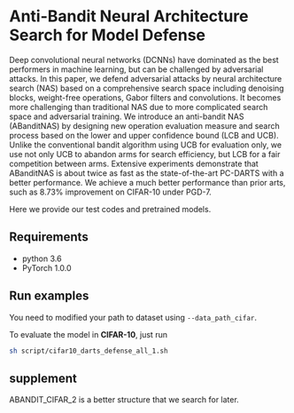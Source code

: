 # Anti-Bandit Neural Architecture Search for Model Defense

Deep convolutional neural networks (DCNNs) have dominated as the best performers in machine learning, but can be challenged by adversarial attacks. In this paper, we defend adversarial attacks by neural architecture search (NAS) based on a comprehensive search space including denoising blocks, weight-free operations, Gabor filters and convolutions. It becomes more challenging than traditional NAS due to  more complicated search space and  adversarial training. We introduce an anti-bandit NAS (ABanditNAS) by designing new operation evaluation measure and search process based on the lower and upper confidence bound (LCB and UCB). Unlike the conventional bandit algorithm using UCB for evaluation only, we use not only UCB to abandon arms for search efficiency, but LCB for a fair competition between arms. Extensive experiments demonstrate that ABanditNAS is about twice as fast as the state-of-the-art PC-DARTS with a better performance. We achieve a much better performance than prior arts, such as  $8.73\%$ improvement on CIFAR-10 under PGD-$7$.

Here we provide our test codes and pretrained models.

## Requirements

- python 3.6
- PyTorch 1.0.0

## Run examples
You need to modified your path to dataset using ```--data_path_cifar```.

To evaluate the model in **CIFAR-10**, just run

```bash
sh script/cifar10_darts_defense_all_1.sh
```

## supplement
ABANDIT_CIFAR_2 is a better structure that we search for later.
